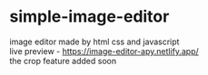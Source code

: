 # simple-image-editor
image editor made by html css and javascript 
<br>
live preview - https://image-editor-apy.netlify.app/ <br>
the crop feature added soon 
